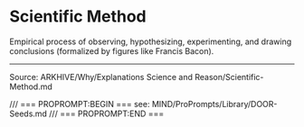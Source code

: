 # Scientific Method

Empirical process of observing, hypothesizing, experimenting, and drawing conclusions (formalized by figures like Francis Bacon).

---
Source: ARKHIVE/Why/Explanations Science and Reason/Scientific-Method.md

/// === PROPROMPT:BEGIN ===
see: MIND/ProPrompts/Library/DOOR-Seeds.md
/// === PROPROMPT:END ===
